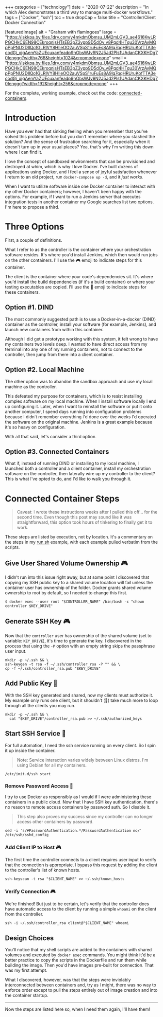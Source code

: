 +++
categories = ["technology"]
date = "2020-07-22"
description = "In which Alex demonstrates a third way to manage multi-docker workflows."
tags = ["Docker", "ssh"]
toc = true
dropCap = false
title = "Controller/Client Docker Connection"

[featuredImage]
  alt = "Graham with flamingoes"
  large = "https://iskkpa.by.files.1drv.com/y4mkdmObmsu_UM2mLGV3_ae4616KwLRPGCHkC6EN98CEkroqnjsHTsEB3pZ3vpp9D5dOv_v8Pqd4HTqu30VrzAvMQpPpPNU2DlIQo1GLRIVY8HlIeOO2auVSpS1ruFuEs8A9lq7qqHRUruKofTTA3ecodGj_ojgAemYaZUEcuxanfeadp9hObsWJv9N2J5Jd2Pls1UAdanCKXKHDg70Ienggg?width=768&height=1024&cropmode=none"
  small = "https://iskkpa.by.files.1drv.com/y4mkdmObmsu_UM2mLGV3_ae4616KwLRPGCHkC6EN98CEkroqnjsHTsEB3pZ3vpp9D5dOv_v8Pqd4HTqu30VrzAvMQpPpPNU2DlIQo1GLRIVY8HlIeOO2auVSpS1ruFuEs8A9lq7qqHRUruKofTTA3ecodGj_ojgAemYaZUEcuxanfeadp9hObsWJv9N2J5Jd2Pls1UAdanCKXKHDg70Ienggg?width=192&height=256&cropmode=none"
+++
<p class="muted-text">
For the complete, working example, check out the code: <a href="https://github.com/acbilson/connected-containers">connected-containers</a>.
</p>

# Introduction

Have you ever had that sinking feeling when you remember that you've solved this problem before but you don't remember where you stashed the solution? And the sense of frustration searching for it, especially when it doesn't turn up in your usual places? Yea, that's why I'm writing this down where I can find it.

I love the concept of sandboxed environments that can be provisioned and destroyed at whim, which is why I love Docker. I've built dozens of applications using Docker, and I feel a sense of joyful satisfaction whenever I return to an old project, run `docker-compose up -d`, and it _just works_.

When I want to utilize software inside one Docker container to interact with my other Docker containers; however, I haven't been happy with the options. For example, if I want to run a Jenkins server that executes integration tests in another container my Google searches list two options. I'm here to propose a third.

# Three Options

First, a couple of definitions.

What I refer to as the controller is the container where your orchestration software resides. It's where you'd install Jenkins, which then would run jobs on the other containers. I'll use the &#127918; emoji to indicate steps for this container.

The client is the container where your code's dependencies sit. It's where you'd install the build dependencies (if it's a build container) or where your testing executables are copied. I'll use the &#128119; emoji to indicate steps for these containers.

## Option #1. DIND

The most commonly suggested path is to use a Docker-in-a-docker (DIND) container as the controller, install your software (for example, Jenkins), and launch new containers from within this container.

Although I did get a prototype working with this system, it felt wrong to have my containers two levels deep. I wanted to have direct access from my terminal into any one of my running containers, not to connect to the controller, then jump from there into a client container.

## Option #2. Local Machine

The other option was to abandon the sandbox approach and use my local machine as the controller.

This defeated my purpose for containers, which is to resist installing complex software on my local machine. When I install software locally I end up configuring it. Later, when I want to reinstall the software or put it onto another computer, I spend days running into configuration problems because I didn't remember everything I'd done over the weeks I'd operated the software on the original machine. Jenkins is a great example because it's so heavy on configuration.

With all that said, let's consider a third option.

## Option #3. Connected Containers

What if, instead of running DIND or installing to my local machine, I launched both a controller and a client container, install my orchestration software on the controller, then laterally wire up my controller to the client? This is what I've opted to do, and I'd like to walk you through it.

# Connected Container Steps

> Caveat: I wrote these instructions weeks after I pulled this off... for the second time. Even though this post may sound like it was straightforward, this option took hours of tinkering to finally get it to work.

These steps are listed by execution, not by location. It's a commentary on the steps in my [run.sh](https://github.com/acbilson/connected-containers/blob/master/run.sh) example, with each example pulled verbatim from the scripts.

## Give User Shared Volume Ownership &#127918;

I didn't run into this issue right away, but at some point I discovered that copying my SSH public key to a shared volume location will fail unless the container user has ownership of the folder. Docker grants shared volume ownership to root by default, so I needed to change this first.

```
$ docker exec --user root "$CONTROLLER_NAME" /bin/bash -c "chown controller $KEY_DRIVE"
```

## Generate SSH Key &#127918;

Now that the `controller` user has ownership of the shared volume (set to variable: `KEY_DRIVE`), it's time to generate the key. I discovered in the process that using the `-P` option with an empty string skips the passphrase user input.

```
mkdir -p ~/.ssh && \
ssh-keygen -t rsa -f ~/.ssh/controller_rsa -P "" && \
cp -f ~/.ssh/controller_rsa.pub "$KEY_DRIVE"
```

## Add Public Key &#128119;

With the SSH key generated and shared, now my clients must authorize it. My example only runs one client, but it shouldn't (🤞) take much more to loop through all the clients you may run.

```
mkdir -p ~/.ssh && \
  cat "$KEY_DRIVE"/controller_rsa.pub >> ~/.ssh/authorized_keys
```

## Start SSH Service &#128119;

For full automation, I need the ssh service running on every client. So I spin it up inside the container.

> Note: Service interaction varies widely between Linux distros. I'm using Debian for all my containers.

```
/etc/init.d/ssh start
```

### Remove Password Access &#128119;

I try to use Docker as responsibly as I would if I were administering these containers in a public cloud. Now that I have SSH key authentication, there's no reason to remote access containers by password auth. So I disable it.

> This step also proves my success since my controller can no longer access other containers by password.

```
sed -i 's/#PasswordAuthentication.*/PasswordAuthentication no/' /etc/ssh/sshd_config
```

### Add Client IP to Host &#127918;

The first time the controller connects to a client requires user input to verify that the connection is appropriate. I bypass this request by adding the client to the controller's list of known hosts.

```
ssh-keyscan -t rsa "$CLIENT_NAME" >> ~/.ssh/known_hosts
```

### Verify Connection &#127918;

We're finished! But just to be certain, let's verify that the controller does have automatic access to the client by running a simple `whoami` on the client from the controller.

```
ssh -i ~/.ssh/controller_rsa client@"$CLIENT_NAME" whoami
```

## Design Choices

You'll notice that my shell scripts are added to the containers with shared volumes and executed by `docker exec` commands. You might think it'd be a better practice to copy the scripts in the Dockerfile and run them while building the image. Then you'd have images pre-built for connection. That was my first attempt.

What I discovered, however, was that the steps were inviolably interconnected between containers and, try as I might, there was no way to enforce order except to pull the steps entirely out of image creation and into the container startup.

---

Now the steps are listed here so, when I need them again, I'll have them!
